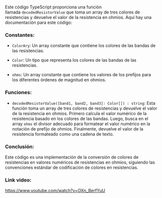 Este código TypeScript proporciona una función llamada `decodedResistorValue` que toma un array de tres colores de resistencias y devuelve el valor de la resistencia en ohmios. Aquí hay una documentación para este código:

### Constantes:

- `ColorAry`: Un array constante que contiene los colores de las bandas de las resistencias.
    
- `Color`: Un tipo que representa los colores de las bandas de las resistencias.
    
- `ohms`: Un array constante que contiene los valores de los prefijos para los diferentes órdenes de magnitud en ohmios.
    

### Funciones:

- `decodedResistorValue([band1, band2, band3]: Color[]) : string`: Esta función toma un array de tres colores de resistencias y devuelve el valor de la resistencia en ohmios. Primero calcula el valor numérico de la resistencia basado en los colores de las bandas. Luego, busca en el array `ohms` el divisor adecuado para formatear el valor numérico en la notación de prefijo de ohmios. Finalmente, devuelve el valor de la resistencia formateado como una cadena de texto.

### Conclusión:

Este código es una implementación de la conversión de colores de resistencias en valores numéricos de resistencias en ohmios, siguiendo las convenciones estándar de codificación de colores en resistencias.

### Link video:
https://www.youtube.com/watch?v=OXn_BerfYuU